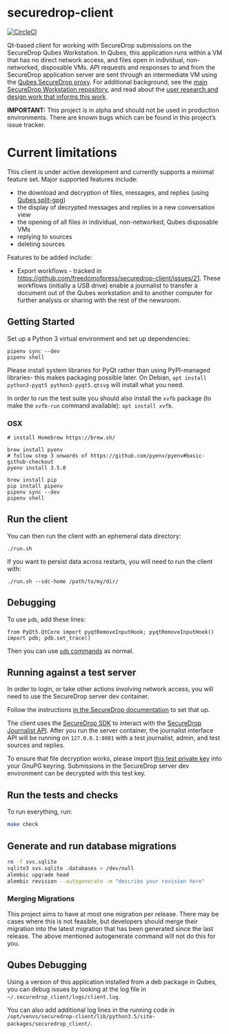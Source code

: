 # securedrop-client
[![CircleCI](https://circleci.com/gh/freedomofpress/securedrop-client.svg?style=svg)](https://circleci.com/gh/freedomofpress/securedrop-client)

Qt-based client for working with SecureDrop submissions on the SecureDrop Qubes Workstation. In Qubes, this application runs within a VM that has no direct network access, and files open in individual, non-networked, disposable VMs. API requests and responses to and from the SecureDrop application server are sent through an intermediate VM using the [Qubes SecureDrop proxy](https://github.com/freedomofpress/securedrop-proxy). For additional background, see the [main SecureDrop Workstation repository](https://github.com/freedomofpress/securedrop-workstation), and read about the [user research and design work that informs this work](https://github.com/freedomofpress/securedrop-ux/wiki/Qubes-Journalist-Workstation).

**IMPORTANT:** This project is in alpha and should not be used in production environments. There are known bugs which can be found in this project’s issue tracker.

# Current limitations

This client is under active development and currently supports a minimal feature set. Major supported features include:

- the download and decryption of files, messages, and replies (using [Qubes split-gpg](https://www.qubes-os.org/doc/split-gpg/))
- the display of decrypted messages and replies in a new conversation view
- the opening of all files in individual, non-networked, Qubes disposable VMs
- replying to sources
- deleting sources

Features to be added include:

- Export workflows - tracked in https://github.com/freedomofpress/securedrop-client/issues/21. These workflows (initially a USB drive) enable a journalist to transfer a document out of the Qubes workstation and to another computer for further analysis or sharing with the rest of the newsroom.

## Getting Started

Set up a Python 3 virtual environment and set up dependencies:

```
pipenv sync --dev
pipenv shell
```

Please install system libraries for PyQt rather than using PyPI-managed libraries- this makes packaging possible later. On Debian, `apt install python3-pyqt5 python3-pyqt5.qtsvg` will install what you need.

In order to run the test suite you should also install the `xvfb` package (to
make the `xvfb-run` command available): `apt install xvfb`.

### OSX

```
# install Homebrew https://brew.sh/

brew install pyenv
# follow step 3 onwards of https://github.com/pyenv/pyenv#basic-github-checkout
pyenv install 3.5.0

brew install pip
pip install pipenv
pipenv sync --dev
pipenv shell
```

## Run the client

You can then run the client with an ephemeral data directory:

```
./run.sh
```

If you want to persist data across restarts, you will need to run the client with:

```
./run.sh --sdc-home /path/to/my/dir/
```


## Debugging

To use `pdb`, add these lines:

```
from PyQt5.QtCore import pyqtRemoveInputHook; pyqtRemoveInputHook()
import pdb; pdb.set_trace()
```
Then you can use [`pdb` commands](https://docs.python.org/3/library/pdb.html#debugger-commands) as normal.

## Running against a test server

In order to login, or take other actions involving network access, you will need to use the SecureDrop server dev container.

Follow the instructions [in the SecureDrop documentation](https://docs.securedrop.org/en/latest/development/setup_development.html#quick-start) to set that up.

The client uses the [SecureDrop SDK](https://github.com/freedomofpress/securedrop-sdk) to interact with the [SecureDrop Journalist API](https://docs.securedrop.org/en/latest/development/journalist_api.html).
After you run the server container, the journalist interface API will be running on `127.0.0.1:8081` with a test journalist, admin, and test sources and replies.

To ensure that file decryption works, please import [this test private key](https://raw.githubusercontent.com/freedomofpress/securedrop/0a901362b84a5378fba80e9cd0ffe4542bdcd598/securedrop/tests/files/test_journalist_key.sec) into your GnuPG keyring. Submissions in the SecureDrop server dev environment can be decrypted with this test key.


## Run the tests and checks

To run everything, run:

```bash
make check
```

## Generate and run database migrations

```bash
rm -f svs.sqlite
sqlite3 svs.sqlite .databases > /dev/null
alembic upgrade head
alembic revision --autogenerate -m "describe your revision here"
```

### Merging Migrations

This project aims to have at most one migration per release. There may be cases where this is not feasible,
but developers should merge their migration into the latest migration that has been generated since the last
release. The above mentioned autogenerate command will not do this for you.


## Qubes Debugging

Using a version of this application installed from a deb package in Qubes,
you can debug issues by looking at the log file in
`~/.securedrop_client/logs/client.log`.

You can also add additional log lines in the running code in
`/opt/venvs/securedrop-client/lib/python3.5/site-packages/securedrop_client/`.
